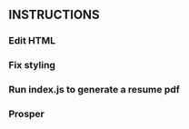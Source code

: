 ## INSTRUCTIONS

### Edit HTML

### Fix styling

### Run index.js to generate a resume pdf

### Prosper
